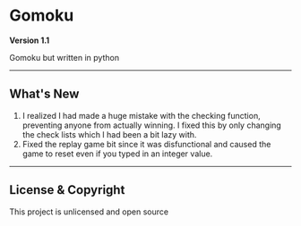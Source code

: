 # Gomoku

**Version 1.1**

Gomoku but written in python

---

## What's New

1. I realized I had made a huge mistake with the checking function, preventing
   anyone from actually winning. I fixed this by only changing the check lists
   which I had been a bit lazy with.
2. Fixed the replay game bit since it was disfunctional and caused the game to
   reset even if you typed in an integer value.

---

## License & Copyright

This project is unlicensed and open source
